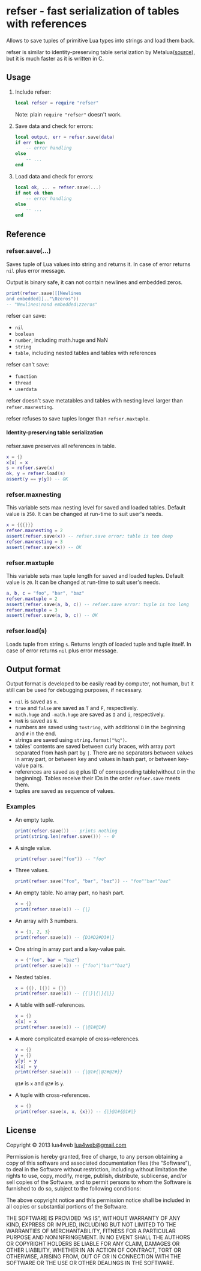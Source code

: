 # refser - fast serialization of tables with references

Allows to save tuples of primitive Lua types into strings and load them back. 

refser is similar to identity-preserving table serialization by Metalua([source](https://github.com/fab13n/metalua/blob/no-dll/src/lib/serialize.lua)), but it is much faster as it is written in C. 

## Usage

1. Include refser:

	```lua
	local refser = require "refser"
	```

	Note: plain `require "refser"` doesn't work. 

2. Save data and check for errors:

	```lua
	local output, err = refser.save(data)
	if err then
		-- error handling
	else
		-- ...
	end
	```

3. Load data and check for errors:

	```lua
	local ok, ... = refser.save(...)
	if not ok then
		-- error handling
	else
		-- ...
	end
	```

## Reference

### refser.save(...)

Saves tuple of Lua values into string and returns it. In case of error returns `nil` plus error message. 

Output is binary safe, it can not contain newlines and embedded zeros. 

```lua
print(refser.save([[Newlines
and embedded]].."\0zeros"))
-- "Newlines\nand embedded\zzeros"
```

refser can save: 

* `nil`
* `boolean`
* `number`, including math.huge and NaN
* `string`
* `table`, including nested tables and tables with references

refser can't save:

* `function`
* `thread`
* `userdata`

refser doesn't save metatables and tables with nesting level larger than `refser.maxnesting`. 

refser refuses to save tuples longer than `refser.maxtuple`. 

#### Identity-preserving table serialization

refser.save preserves all references in table. 

```lua
x = {}
x[x] = x
s = refser.save(x)
ok, y = refser.load(s)
assert(y == y[y]) -- OK
```

### refser.maxnesting

This variable sets max nesting level for saved and loaded tables. Default value is `250`. It can be changed at run-time to suit user's needs. 

```lua
x = {{{}}}
refser.maxnesting = 2
assert(refser.save(x)) -- refser.save error: table is too deep
refser.maxnesting = 3
assert(refser.save(x)) -- OK
```

### refser.maxtuple

This variable sets max tuple length for saved and loaded tuples. Default value is `20`. It can be changed at run-time to suit user's needs. 

```lua
a, b, c = "foo", "bar", "baz"
refser.maxtuple = 2
assert(refser.save(a, b, c)) -- refser.save error: tuple is too long
refser.maxtuple = 3
assert(refser.save(a, b, c)) -- OK
```

### refser.load(s)

Loads tuple from string `s`. Returns length of loaded tuple and tuple itself. In case of error returns `nil` plus error message. 

## Output format

Output format is developed to be easily read by computer, not human, but it still can be used for debugging purposes, if necessary. 

* `nil` is saved as `n`. 
* `true` and `false` are saved as `T` and `F`, respectively. 
* `math.huge` and `-math.huge` are saved as `I` and `i`, respectively. 
* `NaN` is saved as `N`. 
* numbers are saved using `tostring`, with additional `D` in the beginning and `#` in the end. 
* strings are saved using `string.format("%q")`. 
* tables' contents are saved between curly braces, with array part separated from hash part by `|`. There are no separators between values in array part, or between key and values in hash part, or between key-value pairs. 
* references are saved as `@` plus ID of corresponding table(without `D` in the beginning). Tables receive their IDs in the order `refser.save` meets them. 
* tuples are saved as sequence of values.  

### Examples

* An empty tuple. 

	```lua
	print(refser.save()) -- prints nothing
	print(string.len(refser.save())) -- 0
	```

* A single value. 

	```lua
	print(refser.save("foo")) -- "foo"
	```

* Three values. 

	```lua
	print(refser.save("foo", "bar", "baz")) -- "foo""bar""baz"
	```

* An empty table. No array part, no hash part. 

	```lua
	x = {}
	print(refser.save(x)) -- {|}
	```

* An array with 3 numbers. 

	```lua
	x = {1, 2, 3}
	print(refser.save(x)) -- {D1#D2#D3#|}
	```

* One string in array part and a key-value pair. 

	```lua
	x = {"foo", bar = "baz"}
	print(refser.save(x)) -- {"foo"|"bar""baz"}
	```

* Nested tables. 

	```lua
	x = {{}, [{}] = {}}
	print(refser.save(x)) -- {{|}|{|}{|}}
	```

* A table with self-references. 

	```lua
	x = {}
	x[x] = x
	print(refser.save(x)) -- {|@1#@1#}
	```

* A more complicated example of cross-references. 

	```lua
	x = {}
	y = {}
	y[y] = y
	x[x] = y
	print(refser.save(x)) -- {|@1#{|@2#@2#}}
	```

	`@1#` is `x` and `@2#` is `y`. 

* A tuple with cross-references. 

	```lua
	x = {}
	print(refser.save(x, x, {x})) -- {|}@1#{@1#|}
	```

## License

Copyright © 2013 lua4web <lua4web@gmail.com>

Permission is hereby granted, free of charge, to any person obtaining a copy of this software and associated documentation files (the “Software”), to deal in the Software without restriction, including without limitation the rights to use, copy, modify, merge, publish, distribute, sublicense, and/or sell copies of the Software, and to permit persons to whom the Software is furnished to do so, subject to the following conditions:

The above copyright notice and this permission notice shall be included in all copies or substantial portions of the Software.

THE SOFTWARE IS PROVIDED “AS IS”, WITHOUT WARRANTY OF ANY KIND, EXPRESS OR IMPLIED, INCLUDING BUT NOT LIMITED TO THE WARRANTIES OF MERCHANTABILITY, FITNESS FOR A PARTICULAR PURPOSE AND NONINFRINGEMENT. IN NO EVENT SHALL THE AUTHORS OR COPYRIGHT HOLDERS BE LIABLE FOR ANY CLAIM, DAMAGES OR OTHER LIABILITY, WHETHER IN AN ACTION OF CONTRACT, TORT OR OTHERWISE, ARISING FROM, OUT OF OR IN CONNECTION WITH THE SOFTWARE OR THE USE OR OTHER DEALINGS IN THE SOFTWARE. 
